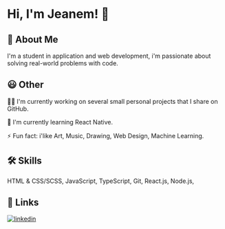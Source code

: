 
# Hi, I'm Jeanem! 👋


## 🚀 About Me
I'm a student in application and web development, i'm passionate about solving real-world problems with code.



## 😃 Other
👩‍💻 I'm currently working on several small personal projects that I share on GitHub.

🧠 I'm currently learning React Native. 

⚡️ Fun fact: i'like Art, Music, Drawing, Web Design, Machine Learning.


## 🛠 Skills
HTML & CSS/SCSS, JavaScript, TypeScript, Git, React.js, Node.js, 


## 🔗 Links
[![linkedin](https://img.shields.io/badge/linkedin-0A66C2?style=for-the-badge&logo=linkedin&logoColor=white)](https://www.linkedin.com/in/itsjeanem/)

